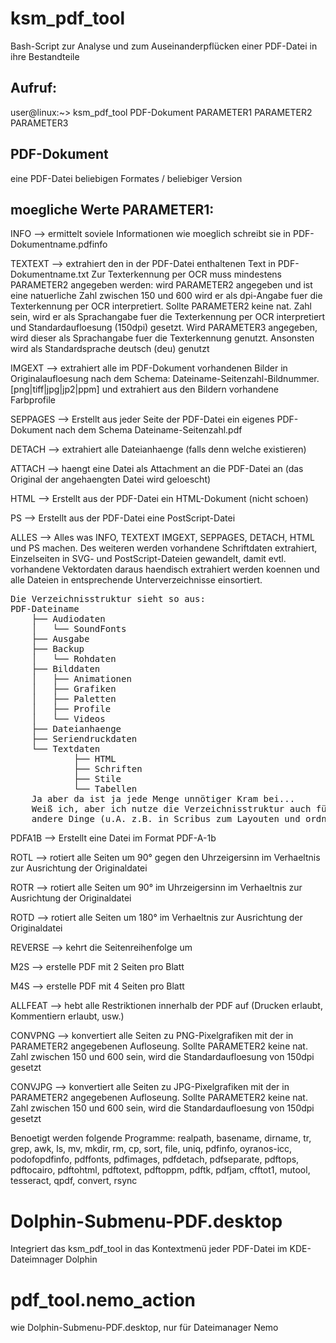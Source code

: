ksm_pdf_tool
===

Bash-Script zur Analyse und zum Auseinanderpflücken einer PDF-Datei in ihre Bestandteile

Aufruf:
---
  user@linux:~> ksm_pdf_tool PDF-Dokument PARAMETER1 PARAMETER2 PARAMETER3
  
  PDF-Dokument
  ---
  eine PDF-Datei beliebigen Formates / beliebiger Version
  
  moegliche Werte PARAMETER1:
  ---
  INFO     --> 	ermittelt soviele Informationen wie moeglich schreibt sie in PDF-Dokumentname.pdfinfo
  
  TEXTEXT  --> 	extrahiert den in der PDF-Datei enthaltenen Text
		        in PDF-Dokumentname.txt
	        Zur Texterkennung per OCR muss mindestens PARAMETER2
	        angegeben werden:
                    wird PARAMETER2 angegeben und ist eine natuerliche
                    Zahl zwischen 150 und 600 wird er als dpi-Angabe fuer die
                    Texterkennung per OCR interpretiert.
                    Sollte PARAMETER2 keine nat. Zahl sein, wird er als
                    Sprachangabe fuer die Texterkennung per OCR
                    interpretiert und Standardaufloesung (150dpi) gesetzt.
                    Wird PARAMETER3 angegeben, wird dieser als 
                    Sprachangabe fuer die Texterkennung genutzt.
                    Ansonsten wird als Standardsprache deutsch (deu) genutzt
  
  IMGEXT   --> 	extrahiert alle im PDF-Dokument vorhandenen Bilder in
                Originalaufloesung nach dem Schema:
	                    Dateiname-Seitenzahl-Bildnummer.[png|tiff|jpg|jp2|ppm]
	        und extrahiert aus den Bildern vorhandene Farbprofile
  
  SEPPAGES --> 	Erstellt aus jeder Seite der PDF-Datei ein eigenes PDF-Dokument
                nach dem Schema Dateiname-Seitenzahl.pdf
  
  DETACH   --> 	extrahiert alle Dateianhaenge (falls denn welche existieren)
  
  ATTACH   --> 	haengt eine Datei als Attachment an die PDF-Datei an
                (das Original der angehaengten Datei wird geloescht)
  
  HTML     --> 	Erstellt aus der PDF-Datei ein HTML-Dokument (nicht schoen)
  
  PS       --> 	Erstellt aus der PDF-Datei eine PostScript-Datei
  
  ALLES    --> 	Alles was INFO, TEXTEXT IMGEXT, SEPPAGES, DETACH, HTML und PS
	        machen. Des weiteren werden vorhandene Schriftdaten extrahiert,
	        Einzelseiten in SVG- und PostScript-Dateien gewandelt, damit
	        evtl. vorhandene Vektordaten daraus haendisch extrahiert werden
	        koennen und alle Dateien in entsprechende Unterverzeichnisse
	        einsortiert.
<pre>
Die Verzeichnisstruktur sieht so aus:
PDF-Dateiname
	├── Audiodaten
	│   └── SoundFonts
	├── Ausgabe
	├── Backup
	│   └── Rohdaten
	├── Bilddaten
	│   ├── Animationen
	│   ├── Grafiken
	│   ├── Paletten
	│   ├── Profile
	│   └── Videos
	├── Dateianhaenge
	├── Seriendruckdaten
	└── Textdaten
    	    ├── HTML
    	    ├── Schriften
    	    ├── Stile
    	    └── Tabellen
    Ja aber da ist ja jede Menge unnötiger Kram bei...
    Weiß ich, aber ich nutze die Verzeichnisstruktur auch für
    andere Dinge (u.A. z.B. in Scribus zum Layouten und ordnen der Datenablage)</pre>
  PDFA1B   --> 	Erstellt eine Datei im Format PDF-A-1b
  
  ROTL     --> 	rotiert alle Seiten um 90° gegen den Uhrzeigersinn
                im Verhaeltnis zur Ausrichtung der Originaldatei
  
  ROTR     --> 	rotiert alle Seiten um 90° im Uhrzeigersinn
                im Verhaeltnis zur Ausrichtung der Originaldatei
  
  ROTD     --> 	rotiert alle Seiten um 180° 
                im Verhaeltnis zur Ausrichtung der Originaldatei
  
  REVERSE  -->	kehrt die Seitenreihenfolge um
  
  M2S      --> 	erstelle PDF mit 2 Seiten pro Blatt
  
  M4S      --> 	erstelle PDF mit 4 Seiten pro Blatt
  
  ALLFEAT  --> 	hebt alle Restriktionen innerhalb der PDF auf
                (Drucken erlaubt, Kommentiern erlaubt, usw.)
  
  CONVPNG  -->	konvertiert alle Seiten zu PNG-Pixelgrafiken mit der
                in PARAMETER2 angegebenen Aufloseung. Sollte PARAMETER2
                keine nat. Zahl zwischen 150 und 600 sein, wird die
                Standardaufloesung von 150dpi gesetzt
  
  CONVJPG  -->	konvertiert alle Seiten zu JPG-Pixelgrafiken  mit der
                in PARAMETER2 angegebenen Aufloseung. Sollte PARAMETER2
                keine nat. Zahl zwischen 150 und 600 sein, wird die
                Standardaufloesung von 150dpi gesetzt

  Benoetigt werden folgende Programme:
  realpath, basename, dirname, tr, grep, awk, ls, mv, mkdir, rm, cp, sort, file,
  uniq, pdfinfo, oyranos-icc, podofopdfinfo, pdffonts, pdfimages, pdfdetach,
  pdfseparate, pdftops, pdftocairo, pdftohtml, pdftotext, pdftoppm, pdftk,
  pdfjam, cfftot1, mutool, tesseract, qpdf, convert, rsync
  
Dolphin-Submenu-PDF.desktop
===
Integriert das ksm_pdf_tool in das Kontextmenü jeder PDF-Datei im KDE-Dateimnager Dolphin

pdf_tool.nemo_action
===
wie Dolphin-Submenu-PDF.desktop, nur für Dateimanager Nemo
